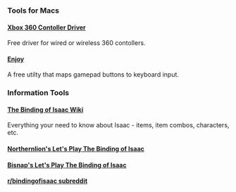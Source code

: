 ### Tools for Macs

#### [Xbox 360 Contoller Driver](http://tattiebogle.net/index.php/ProjectRoot/Xbox360Controller/OsxDriver) 

Free driver for wired or wireless 360 contollers.

#### [Enjoy](http://abstractable.net/enjoy/) 

A free utilty that maps gamepad buttons to keyboard input.

### Information Tools

#### [The Binding of Isaac Wiki](bindingofisaac.wikia.com)

Everything your need to know about Isaac - items, item combos, characters, etc.

#### [Northernlion's Let's Play The Binding of Isaac](http://www.youtube.com/playlist?list=PL0A25EAE6C2CA3C36)

#### [Bisnap's Let's Play The Binding of Isaac](http://www.youtube.com/playlist?list=PLA958826F60F5B8B7)

#### [r/bindingofisaac subreddit](http://bindingofisaac.reddit.com)